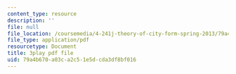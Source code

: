 ```yaml
---
content_type: resource
description: ''
file: null
file_location: /coursemedia/4-241j-theory-of-city-form-spring-2013/79a4b670a03ca2c51e5dcda3df8bf016_rbTLRBdEcqA.pdf
file_type: application/pdf
resourcetype: Document
title: 3play pdf file
uid: 79a4b670-a03c-a2c5-1e5d-cda3df8bf016
---
```

